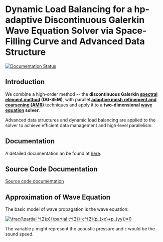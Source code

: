 # Dynamic Load Balancing for a hp-adaptive Discontinuous Galerkin Wave Equation Solver via Space-Filling Curve and Advanced Data Structure

[![Documentation Status](https://readthedocs.org/projects/dg-wave-c/badge/?version=latest)](https://dg-wave-c.readthedocs.io/en/latest/?badge=latest)

## Introduction
We combine a high-order method -- the **discontinuous Galerkin [spectral element method](https://en.wikipedia.org/wiki/Spectral_element_method) (DG-SEM)**, 
with parallel [**adaptive mesh refinement and coarsening (AMR)**](https://en.wikipedia.org/wiki/Adaptive_mesh_refinement) techniques and apply it to a **two-dimensional [wave equation](https://en.wikipedia.org/wiki/Wave_equation) solver**.

Advanced data structures and dynamic load balancing are applied to the solver to achieve efficient data management and high-level parallelism. 

## Documentation
A detailed documentation an be found at [here](https://dg-wave-c.readthedocs.io/en/latest/).

## Source Code Documentation
[Source code documentation]( https://shiqihe000.github.io/DG_wave_c/doxygen/html/index.html)

## Approximation of Wave Equation
The basic model of wave propagation is the wave equation:

<a href="https://www.codecogs.com/eqnedit.php?latex=\frac{\partial&space;^{2}p}{\partial&space;t^{2}}-c^{2}(p_{xx}&plus;p_{yy})=0" target="_blank"><img src="https://latex.codecogs.com/gif.latex?\frac{\partial&space;^{2}p}{\partial&space;t^{2}}-c^{2}(p_{xx}&plus;p_{yy})=0" title="\frac{\partial ^{2}p}{\partial t^{2}}-c^{2}(p_{xx}+p_{yy})=0" /></a>

The variable `p` might represent the acoustic pressure and `c` would be the sound speed. 
